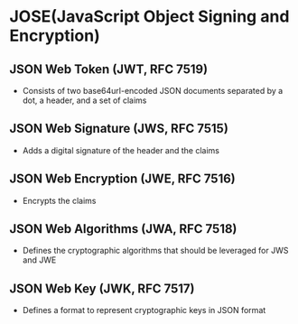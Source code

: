 # JOSE(JavaScript Object Signing and Encryption)


## JSON Web Token (JWT, RFC 7519)
+ Consists of two base64url-encoded JSON documents separated by a dot, a header, and a set of claims

## JSON Web Signature (JWS, RFC 7515)
+ Adds a digital signature of the header and the claims

## JSON Web Encryption (JWE, RFC 7516)
+ Encrypts the claims

## JSON Web Algorithms (JWA, RFC 7518)
+ Defines the cryptographic algorithms that should be leveraged for JWS and JWE

## JSON Web Key (JWK, RFC 7517)
+ Defines a format to represent cryptographic keys in JSON format